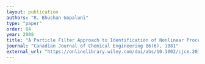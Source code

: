 ```yaml
---
layout: publication
authors: "R. Bhushan Gopaluni"
type: "paper"
order: 84
year: 2008
title: "A Particle Filter Approach to Identification of Nonlinear Processes under Missing Observations"
journal: "Canadian Journal of Chemical Engineering 86(6), 1081"
external_url: "https://onlinelibrary.wiley.com/doi/abs/10.1002/cjce.20113"
---
```

